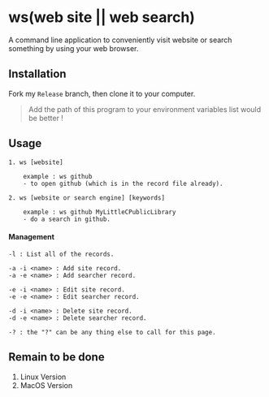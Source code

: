 # ws(web site || web search)
A command line application to conveniently visit website or search something by using your web browser.


## Installation
Fork my `Release` branch, then clone it to your computer.

> Add the path of this program to your environment variables list would be better !

## Usage
```
1. ws [website]

	example : ws github
	- to open github (which is in the record file already).

2. ws [website or search engine] [keywords]

	example : ws github MyLittleCPublicLibrary
	- do a search in github.
```
#### Management
```
-l : List all of the records.

-a -i <name> : Add site record.
-a -e <name> : Add searcher record.

-e -i <name> : Edit site record.
-e -e <name> : Edit searcher record.

-d -i <name> : Delete site record.
-d -e <name> : Delete searcher record.

-? : the "?" can be any thing else to call for this page.
```

## Remain to be done

1. Linux Version
2. MacOS Version